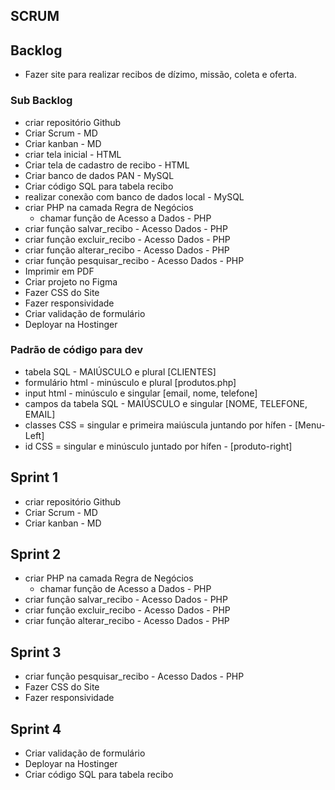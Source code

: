 ## SCRUM

## Backlog

- Fazer site para realizar recibos de dízimo, missão, coleta e oferta.

### Sub Backlog

- criar repositório Github
- Criar Scrum - MD
- Criar kanban - MD
- criar tela inicial - HTML
- Criar tela de cadastro de recibo - HTML
- Criar banco de dados PAN - MySQL
- Criar código SQL para tabela recibo
- realizar conexão com banco de dados local - MySQL
- criar PHP na camada Regra de Negócios
  - chamar função de Acesso a Dados - PHP
- criar função salvar_recibo - Acesso Dados - PHP
- criar função excluir_recibo - Acesso Dados - PHP
- criar função alterar_recibo - Acesso Dados - PHP
- criar função pesquisar_recibo - Acesso Dados - PHP
- Imprimir em PDF
- Criar projeto no Figma
- Fazer CSS do Site
- Fazer responsividade
- Criar validação de formulário
- Deployar na Hostinger

### Padrão de código para dev

- tabela SQL - MAIÚSCULO e plural [CLIENTES]
- formulário html - minúsculo e plural [produtos.php]
- input html - minúsculo e singular [email, nome, telefone]
- campos da tabela SQL - MAIÚSCULO e singular [NOME, TELEFONE, EMAIL]
- classes CSS = singular e primeira maiúscula juntando por hífen - [Menu-Left]
- id CSS = singular e minúsculo juntado por hífen - [produto-right]

## Sprint 1

- criar repositório Github
- Criar Scrum - MD
- Criar kanban - MD

## Sprint 2

- criar PHP na camada Regra de Negócios
  - chamar função de Acesso a Dados - PHP
- criar função salvar_recibo - Acesso Dados - PHP
- criar função excluir_recibo - Acesso Dados - PHP
- criar função alterar_recibo - Acesso Dados - PHP

## Sprint 3

- criar função pesquisar_recibo - Acesso Dados - PHP
- Fazer CSS do Site
- Fazer responsividade

## Sprint 4
- Criar validação de formulário
- Deployar na Hostinger
- Criar código SQL para tabela recibo
